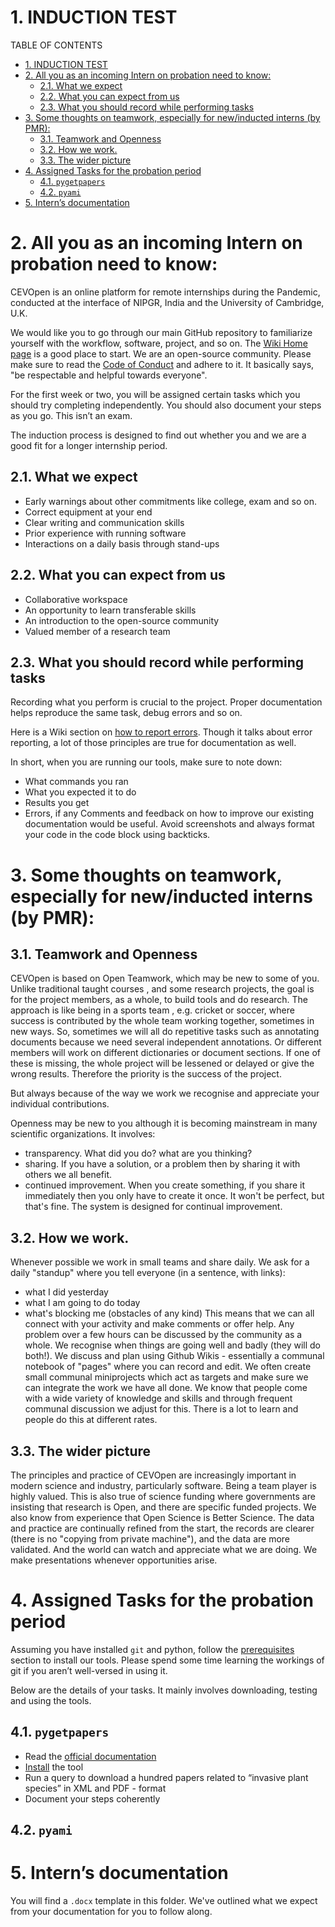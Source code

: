 # 1. INDUCTION TEST
TABLE OF CONTENTS
- [1. INDUCTION TEST](#1-induction-test)
- [2. All you as an incoming Intern on probation need to know:](#2-all-you-as-an-incoming-intern-on-probation-need-to-know)
  - [2.1. What we expect](#21-what-we-expect)
  - [2.2. What you can expect from us](#22-what-you-can-expect-from-us)
  - [2.3. What you should record while performing tasks](#23-what-you-should-record-while-performing-tasks)
- [3. Some thoughts on teamwork, especially for new/inducted interns (by PMR):](#3-some-thoughts-on-teamwork-especially-for-newinducted-interns-by-pmr)
  - [3.1. Teamwork and Openness](#31-teamwork-and-openness)
  - [3.2. How we work.](#32-how-we-work)
  - [3.3. The wider picture](#33-the-wider-picture)
- [4. Assigned Tasks for the probation period](#4-assigned-tasks-for-the-probation-period)
  - [4.1. `pygetpapers`](#41-pygetpapers)
  - [4.2. `pyami`](#42-pyami)
- [5. Intern’s documentation](#5-interns-documentation)

# 2. All you as an incoming Intern on probation need to know: 
CEVOpen is an online platform for remote internships during the Pandemic, conducted at the interface of NIPGR, India and the University of Cambridge, U.K. 

We would like you to go through our main GitHub repository to familiarize yourself with the workflow, software, project, and so on. The [Wiki Home page](https://github.com/petermr/CEVOpen/wiki) is a good place to start. We are an open-source community. Please make sure to read the [Code of Conduct](https://www.contributor-covenant.org/version/2/0/code_of_conduct/) and adhere to it. It basically says, "be respectable and helpful towards everyone".

For the first week or two, you will be assigned certain tasks which you should try completing independently. You should also document your steps as you go. This isn’t an exam.

The induction process is designed to find out whether you and we are a good fit for a longer internship period. 


## 2.1. What we expect
- Early warnings about other commitments like college, exam and so on. 
- Correct equipment at your end
- Clear writing and communication skills
- Prior experience with running software
- Interactions on a daily basis through stand-ups
## 2.2. What you can expect from us
- Collaborative workspace
- An opportunity to learn transferable skills
- An introduction to the open-source community
- Valued member of a research team 


## 2.3. What you should record while performing tasks
Recording what you perform is crucial to the project. Proper documentation helps reproduce the same task, debug errors and so on.
 
Here is a Wiki section on [how to report errors](https://github.com/petermr/CEVOpen/wiki#23-reporting-errors). Though it talks about error reporting, a lot of those principles are true for documentation as well. 

In short, when you are running our tools, make sure to note down:
- What commands you ran
- What you expected it to do 
- Results you get
- Errors, if any
Comments and feedback on how to improve our existing documentation would be useful. Avoid screenshots and always format your code in the code block using backticks.

# 3. Some thoughts on teamwork, especially for new/inducted interns (by PMR):
## 3.1. Teamwork and Openness
CEVOpen is based on Open Teamwork, which may be new to some of you. Unlike traditional taught courses , and some research projects, the goal is for the project members, as a whole, to build tools and do research. The approach is like being in a sports team , e.g. cricket or soccer, where success is contributed by the whole team working together, sometimes in new ways. So, sometimes we will all do repetitive tasks such as annotating documents because we need several independent annotations. Or different members will work on different dictionaries or document sections. If one of these is missing, the whole project will be lessened or delayed or give the wrong results. Therefore the priority is the success of the project.

But always because of the way we work we recognise and appreciate your individual contributions.

Openness may be new to you although it is becoming mainstream in many scientific organizations. It involves:
- transparency. What did you do? what are you thinking?
- sharing. If you have a solution, or a problem then by sharing it with others we all benefit.
- continued improvement. When you create something, if you share it immediately then you only have to create it once. It won't be perfect, but that's fine. The system is designed for continual improvement.
## 3.2. How we work.
Whenever possible we work in small teams and share daily. We ask for a daily "standup" where  you tell everyone (in a sentence, with links):
- what I did yesterday
- what I am going to do today
- what's blocking me (obstacles of any kind)
This means that we can all connect with your activity and make comments or offer help. Any problem over a few hours can be discussed by the community as a whole. We recognise when things are going well and badly (they will do both!).
We discuss and plan using Github Wikis - essentially a communal notebook of  "pages" where you can record and edit.
We often create small communal miniprojects which act as targets and make sure we can integrate the work we have all done.
We know that people come with a wide variety of knowledge and skills and through frequent communal discussion we adjust for this. There is a lot to learn and people do this at different rates.
## 3.3. The wider picture
The principles and practice of CEVOpen are increasingly important in modern science and industry, particularly software. Being a team player is highly valued. This is also true of science funding where governments are insisting that research is Open, and there are specific funded projects.
We also know from experience that Open Science is Better Science. The data and practice are continually refined from the start, the records are clearer (there is no "copying from private machine"), and the data are more validated.
And the world can watch and appreciate what we are doing. We make presentations whenever opportunities arise.

# 4. Assigned Tasks for the probation period
Assuming you have installed `git` and python, follow the [prerequisites](https://github.com/petermr/CEVOpen/wiki#3-prerequisites) section to install our tools. Please spend some time learning the workings of git if you aren’t well-versed in using it. 

Below are the details of your tasks. It mainly involves downloading, testing and using the tools. 
## 4.1. `pygetpapers` 
- Read the [official documentation](https://github.com/petermr/pygetpapers)
- [Install](https://github.com/petermr/pygetpapers#6-installation) the tool
- Run a query to download a hundred papers related to “invasive plant species” in XML and PDF - format
- Document your steps coherently

## 4.2. `pyami`

# 5. Intern’s documentation
You will find a `.docx` template in this folder. We've outlined what we expect from your documentation for you to follow along. 
